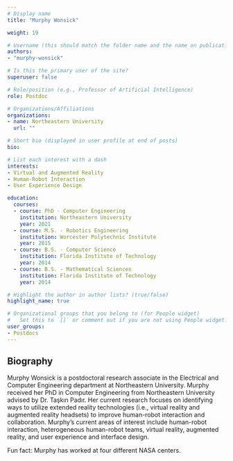 ```yaml
---
# Display name
title: "Murphy Wonsick"

weight: 19

# Username (this should match the folder name and the name on publications)
authors:
- "murphy-wonsick"

# Is this the primary user of the site?
superuser: false

# Role/position (e.g., Professor of Artificial Intelligence)
role: Postdoc

# Organizations/Affiliations
organizations:
- name: Northeastern University 
  url: ""

# Short bio (displayed in user profile at end of posts)
bio:

# List each interest with a dash
interests:
- Virtual and Augmented Reality
- Human-Robot Interaction
- User Experience Design

education:
  courses:
  - course: PhD - Computer Engineering
    institution: Northeastern University
    year: 2021
  - course: M.S. - Robotics Engineering
    institution: Worcester Polytechnic Institute
    year: 2015
  - course: B.S. - Computer Science
    institution: Florida Institute of Technology
    year: 2014
  - course: B.S. - Mathematical Sciences
    institution: Florida Institute of Technology
    year: 2014

# Highlight the author in author lists? (true/false)
highlight_name: true

# Organizational groups that you belong to (for People widget)
#   Set this to `[]` or comment out if you are not using People widget.
user_groups:
- Postdocs
---
```


## Biography

Murphy Wonsick is a postdoctoral research associate in the Electrical and Computer Engineering department at Northeastern University. Murphy received her PhD in Computer Engineering from Northeastern University advised by Dr. Taşkın Padır. Her current research focuses on identifying ways to utilize extended reality technologies (i.e., virtual reality and augmented reality headsets) to improve human-robot interaction and collaboration. Murphy’s current areas of interest include human-robot interaction, heterogeneous human-robot teams, virtual reality, augmented reality, and user experience and interface design.

Fun fact: Murphy has worked at four different NASA centers.
